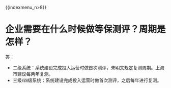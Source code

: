{{indexmenu_n>8}}

# 企业需要在什么时候做等保测评？周期是怎样？

答：

  - 二级系统：系统建设完成投入运营时做首次测评，未明文规定复测周期。上海市建议每两年复测。
  - 三级/四级系统：系统建设完成投入运营时做首次测评，之后每年进行复测。
